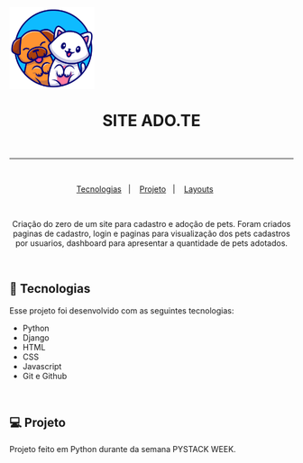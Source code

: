 <img alt="logo_adote" src="templates/static/usuarios/img/logo_adote.png" width="30%" align="center">

<h1 align="center"> SITE ADO.TE </h1>

<br>

---

<br>

<p align="center">
  <a href="#-tecnologias">Tecnologias</a>&nbsp;&nbsp;&nbsp;|&nbsp;&nbsp;&nbsp;  
  <a href="#-projeto">Projeto</a>&nbsp;&nbsp;&nbsp;|&nbsp;&nbsp;&nbsp;  
  <a href="#-Imagens">Layouts</a>&nbsp;&nbsp;&nbsp;&nbsp;&nbsp;&nbsp;
</p>

<br>

<p align="center">  
Criação do zero de um site para cadastro e adoção de pets.
Foram criados paginas de cadastro, login e paginas para visualização dos pets cadastros por usuarios, dashboard para apresentar a quantidade de pets adotados.

</p>

<br>

## 🚀 Tecnologias

Esse projeto foi desenvolvido com as seguintes tecnologias:

- Python
- Django
- HTML
- CSS
- Javascript
- Git e Github

<br>

## 💻 Projeto

Projeto feito em Python durante da semana PYSTACK WEEK.

